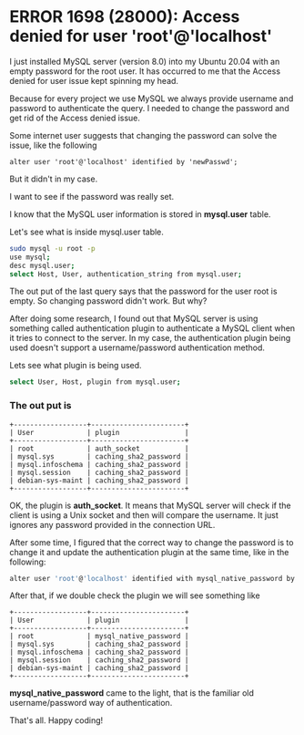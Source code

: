 # ERROR 1698 (28000): Access denied for user 'root'@'localhost'



I just installed MySQL server (version 8.0) into my Ubuntu 20.04 with an empty password for the root user. It has occurred to me that the Access denied for user issue kept spinning my head.

Because for every project we use MySQL we always provide username and password to authenticate the query. I needed to change the password and get rid of the Access denied issue.

Some internet user suggests that changing the password can solve the issue, like the following

```
alter user 'root'@'localhost' identified by 'newPasswd';
```

But it didn't in my case.

I want to see if the password was really set.

I know that the MySQL user information is stored in **mysql.user** table.

Let's see what is inside mysql.user table.

```bash
sudo mysql -u root -p
use mysql;
desc mysql.user;
select Host, User, authentication_string from mysql.user;
```

The out put of the last query says that the password for the user root is empty. So changing password didn't work. But why?

After doing some research, I found out that MySQL server is using something called authentication plugin to authenticate a MySQL client when it tries to connect to the server. In my case, the authentication plugin being used doesn't support a username/password authentication method.

Lets see what plugin is being used.

```bash
select User, Host, plugin from mysql.user;
```

### The out put is

```
+------------------+-----------------------+
| User             | plugin                |
+------------------+-----------------------+
| root             | auth_socket           |
| mysql.sys        | caching_sha2_password |
| mysql.infoschema | caching_sha2_password |
| mysql.session    | caching_sha2_password |
| debian-sys-maint | caching_sha2_password |
+------------------+-----------------------+
```

OK, the plugin is **auth_socket**. It means that MySQL server will check if the client is using a Unix socket and then will compare the username. It just ignores any password provided in the connection URL.

After some time, I figured that the correct way to change the password is to change it and update the authentication plugin at the same time, like in the following:

```bash
alter user 'root'@'localhost' identified with mysql_native_password by 'password';
```

After that, if we double check the plugin we will see something like

```
+------------------+-----------------------+
| User             | plugin                |
+------------------+-----------------------+
| root             | mysql_native_password |
| mysql.sys        | caching_sha2_password |
| mysql.infoschema | caching_sha2_password |
| mysql.session    | caching_sha2_password |
| debian-sys-maint | caching_sha2_password |
+------------------+-----------------------+
```

**mysql_native_password** came to the light, that is the familiar old username/password way of authentication.

That's all. Happy coding!

